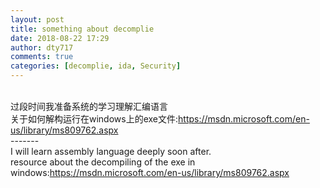 ```yaml
---
layout: post
title: something about decomplie
date: 2018-08-22 17:29
author: dty717
comments: true
categories: [decomplie, ida, Security]
---
```

<br>
过段时间我准备系统的学习理解汇编语言
<br>
关于如何解构运行在windows上的exe文件:<a href="https://msdn.microsoft.com/en-us/library/ms809762.aspx">https://msdn.microsoft.com/en-us/library/ms809762.aspx</a>
<br>
-------
<br>
I will learn assembly language deeply soon after.
<br>
resource about the decompiling of the exe in windows:<a href="https://msdn.microsoft.com/en-us/library/ms809762.aspx">https://msdn.microsoft.com/en-us/library/ms809762.aspx</a>
